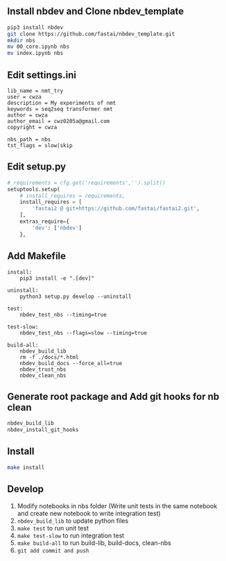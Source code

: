 ## Install nbdev and Clone nbdev_template
``` bash
pip3 install nbdev
git clone https://github.com/fastai/nbdev_template.git
mkdir nbs
mv 00_core.ipynb nbs
mv index.ipynb nbs
```

## Edit settings.ini
```
lib_name = nmt_try
user = cwza
description = My experiments of nmt
keywords = seq2seq transformer nmt
author = cwza
author_email = cwz0205a@gmail.com
copyright = cwza

nbs_path = nbs
tst_flags = slow|skip
```

## Edit setup.py
``` python
# requirements = cfg.get('requirements','').split()
setuptools.setup(
    # install_requires = requirements,
    install_requires = [
        'fastai2 @ git+https://github.com/fastai/fastai2.git',
    ],
    extras_require={
        'dev': ['nbdev']
    },
```


## Add Makefile
```
install:
	pip3 install -e ".[dev]"

uninstall:
	python3 setup.py develop --uninstall

test:
	nbdev_test_nbs --timing=true

test-slow:
	nbdev_test_nbs --flags=slow --timing=true

build-all:
	nbdev_build_lib
	rm -f ./docs/*.html
	nbdev_build_docs --force_all=true
	nbdev_trust_nbs
	nbdev_clean_nbs
```

## Generate root package and Add git hooks for nb clean
``` bash
nbdev_build_lib
nbdev_install_git_hooks
```

## Install
``` bash
make install
```

## Develop
1. Modify notebooks in nbs folder (Write unit tests in the same notebook and create new notebook to write integration test)
2. `nbdev_build_lib` to update python files
3. `make test` to run unit test
4. `make test-slow` to run integration test
5. `make build-all` to run build-lib, build-docs, clean-nbs
6. `git add commit and push`
